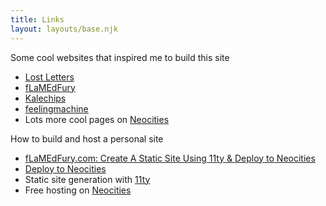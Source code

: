 ```yaml
---
title: Links
layout: layouts/base.njk
---
```


Some cool websites that inspired me to build this site
- [Lost Letters](https://lostletters.neocities.org)
- [fLaMEdFury](fLaMEdFury.com)
- [Kalechips](https://kalechips.net)
- [feelingmachine](https://feelingmachine.moe/)
- Lots more cool pages on [Neocities](https://neocities.org)

How to build and host a personal site
- [fLaMEdFury.com: Create A Static Site Using 11ty & Deploy to Neocities](https://flamedfury.com/guides/11ty-homepage-neocities/)
- [Deploy to Neocities](https://github.com/marketplace/actions/deploy-to-neocities)
- Static site generation with [11ty](https://11ty.dev)
- Free hosting on [Neocities](https://neocities.org)